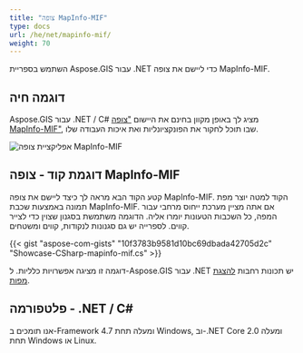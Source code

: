 ```yaml
---
title: "צופה MapInfo-MIF"
type: docs
url: /he/net/mapinfo-mif/
weight: 70
---
```


השתמש בספריית Aspose.GIS עבור .NET כדי ליישם את צופה MapInfo-MIF.

## **דוגמה חיה**

Aspose.GIS עבור .NET / C# מציג לך באופן מקוון בחינם את היישום ["צופה MapInfo-MIF"](https://products.aspose.app/gis/viewer/mapinfo-mif), שבו תוכל לחקור את הפונקציונליות ואת איכות העבודה שלו.

![אפליקציית צופה MapInfo-MIF](viewer.png)

## **דוגמת קוד - צופה MapInfo-MIF**

קטע הקוד הבא מראה לך כיצד ליישם את צופה MapInfo-MIF. הקוד למטה יוצר מפת תמונה באמצעות שכבת MapInfo-MIF. אם אתה מציין מערכת ייחוס מרחבי עבור המפה, כל השכבות הטעונות יומרו אליה.
הדוגמה משתמשת בסגנון שצוין כדי לצייר קווים. לספרייה יש גם סגנונות לנקודות, קווים ומשטחים.

{{< gist "aspose-com-gists" "10f3783b9581d10bc69dbada42705d2c" "Showcase-CSharp-mapinfo-mif.cs" >}}

דוגמה זו מציגה אפשרויות כלליות. ל-Aspose.GIS עבור .NET יש תכונות רחבות [להצגת מפות](https://docs.aspose.com/gis/net/map-rendering/).

## **פלטפורמה - ‎.NET / C#‎**

אנו תומכים ב-Framework 4.7 ומעלה תחת Windows, וב-.NET Core 2.0 ומעלה תחת Windows או Linux.
